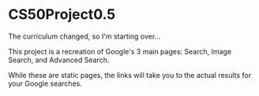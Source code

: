 # CS50Project0.5
The curriculum changed, so I'm starting over...

This project is a recreation of Google's 3 main pages: Search, Image Search, and Advanced Search.

While these are static pages, the links will take you to the actual results for your Google searches.
